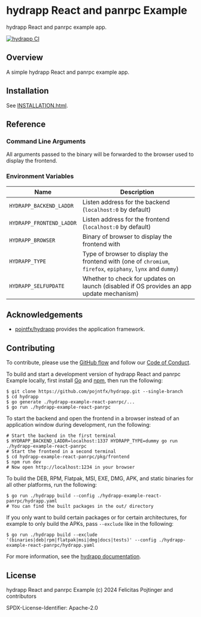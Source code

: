 # hydrapp React and panrpc Example

hydrapp React and panrpc example app.

[![hydrapp CI](https://github.com/pojntfx/hydrapp/actions/workflows/hydrapp.yaml/badge.svg)](https://github.com/pojntfx/hydrapp/actions/workflows/hydrapp.yaml)

## Overview

A simple hydrapp React and panrpc example app.

## Installation

See [INSTALLATION.html](https://pojntfx.github.io/hydrapp/hydrapp-example-react-panrpc//docs/main/INSTALLATION.html).

## Reference

### Command Line Arguments

All arguments passed to the binary will be forwarded to the browser used to display the frontend.

### Environment Variables

| Name                     | Description                                                                                                 |
| ------------------------ | ----------------------------------------------------------------------------------------------------------- |
| `HYDRAPP_BACKEND_LADDR`  | Listen address for the backend (`localhost:0` by default)                                                   |
| `HYDRAPP_FRONTEND_LADDR` | Listen address for the frontend (`localhost:0` by default)                                                  |
| `HYDRAPP_BROWSER`        | Binary of browser to display the frontend with                                                              |
| `HYDRAPP_TYPE`           | Type of browser to display the frontend with (one of `chromium`, `firefox`, `epiphany`, `lynx` and `dummy`) |
| `HYDRAPP_SELFUPDATE`     | Whether to check for updates on launch (disabled if OS provides an app update mechanism)                    |

## Acknowledgements

- [pojntfx/hydrapp](https://github.com/pojntfx/hydrapp) provides the application framework.

## Contributing

To contribute, please use the [GitHub flow](https://guides.github.com/introduction/flow/) and follow our [Code of Conduct](./CODE_OF_CONDUCT.md).

To build and start a development version of hydrapp React and panrpc Example locally, first install [Go](https://go.dev/) and [npm](https://www.npmjs.com/), then run the following:

```shell
$ git clone https://github.com/pojntfx/hydrapp.git --single-branch
$ cd hydrapp
$ go generate ./hydrapp-example-react-panrpc/...
$ go run ./hydrapp-example-react-panrpc
```

To start the backend and open the frontend in a browser instead of an application window during development, run the following:

```shell
# Start the backend in the first terminal
$ HYDRAPP_BACKEND_LADDR=localhost:1337 HYDRAPP_TYPE=dummy go run ./hydrapp-example-react-panrpc
# Start the frontend in a second terminal
$ cd hydrapp-example-react-panrpc/pkg/frontend
$ npm run dev
# Now open http://localhost:1234 in your browser
```

To build the DEB, RPM, Flatpak, MSI, EXE, DMG, APK, and static binaries for all other platforms, run the following:

```shell
$ go run ./hydrapp build --config ./hydrapp-example-react-panrpc/hydrapp.yaml
# You can find the built packages in the out/ directory
```

If you only want to build certain packages or for certain architectures, for example to only build the APKs, pass `--exclude` like in the following:

```shell
$ go run ./hydrapp build --exclude '(binaries|deb|rpm|flatpak|msi|dmg|docs|tests)' --config ./hydrapp-example-react-panrpc/hydrapp.yaml
```

For more information, see the [hydrapp documentation](../README.md).

## License

hydrapp React and panrpc Example (c) 2024 Felicitas Pojtinger and contributors

SPDX-License-Identifier: Apache-2.0

